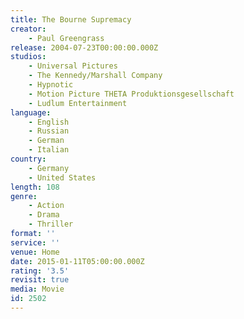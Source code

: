 ```yaml
---
title: The Bourne Supremacy
creator:
    - Paul Greengrass
release: 2004-07-23T00:00:00.000Z
studios:
    - Universal Pictures
    - The Kennedy/Marshall Company
    - Hypnotic
    - Motion Picture THETA Produktionsgesellschaft
    - Ludlum Entertainment
language:
    - English
    - Russian
    - German
    - Italian
country:
    - Germany
    - United States
length: 108
genre:
    - Action
    - Drama
    - Thriller
format: ''
service: ''
venue: Home
date: 2015-01-11T05:00:00.000Z
rating: '3.5'
revisit: true
media: Movie
id: 2502
---
```



